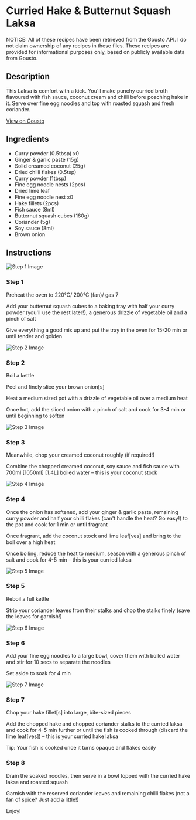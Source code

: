 # Curried Hake & Butternut Squash Laksa

NOTICE: All of these recipes have been retrieved from the Gousto API. I do not claim ownership of any recipes in these files. These recipes are provided for informational purposes only, based on publicly available data from Gousto.

## Description

This Laksa is comfort with a kick. You'll make punchy curried broth flavoured with fish sauce, coconut cream and chilli before poaching hake in it. Serve over fine egg noodles and top with roasted squash and fresh coriander. 

[View on Gousto](https://www.gousto.co.uk/recipes/cookbook/curried-hake-butternut-squash-laksa)

## Ingredients

- Curry powder (0.5tbsp) x0
- Ginger & garlic paste (15g)
- Solid creamed coconut (25g)
- Dried chilli flakes (0.5tsp)
- Curry powder (1tbsp)
- Fine egg noodle nests (2pcs)
- Dried lime leaf
- Fine egg noodle nest x0
- Hake fillets (2pcs)
- Fish sauce (8ml)
- Butternut squash cubes (160g)
- Coriander (5g)
- Soy sauce (8ml)
- Brown onion

## Instructions

![Step 1 Image](https://production-media.gousto.co.uk/cms/recipe-step-image/step-1-1692968758195-x200.jpg)

### Step 1

Preheat the oven to 220°C/ 200°C (fan)/ gas 7

Add your butternut squash cubes to a baking tray with half your curry powder (you'll use the rest later!), a generous drizzle of vegetable oil and a pinch of salt

Give everything a good mix up and put the tray in the oven for 15-20 min or until tender and golden

![Step 2 Image](https://production-media.gousto.co.uk/cms/recipe-step-image/step-2-1692968762141-x200.jpg)

### Step 2

Boil a kettle

Peel and finely slice your brown onion[s]

Heat a medium sized pot with a drizzle of vegetable oil over a medium heat

Once hot, add the sliced onion with a pinch of salt and cook for 3-4 min or until beginning to soften

![Step 3 Image](https://production-media.gousto.co.uk/cms/recipe-step-image/step-3-1692968766224-x200.jpg)

### Step 3

Meanwhile, chop your creamed coconut roughly (if required!)

Combine the chopped creamed coconut, soy sauce and fish sauce with 700ml <span class="text-purple">[1050ml]</span> <span class="text-danger">[1.4L]</span> boiled water – this is your coconut stock

![Step 4 Image](https://production-media.gousto.co.uk/cms/recipe-step-image/step-4-1692968770170-x200.jpg)

### Step 4

Once the onion has softened, add your ginger & garlic paste, remaining curry powder and half your chilli flakes (can't handle the heat? Go easy!) to the pot and cook for 1 min or until fragrant

Once fragrant, add the coconut stock and lime leaf[ves] and bring to the boil over a high heat

Once boiling, reduce the heat to medium, season with a generous pinch of salt and cook for 4-5 min – this is your curried laksa

![Step 5 Image](https://production-media.gousto.co.uk/cms/recipe-step-image/step-5-1692968774590-x200.jpg)

### Step 5

Reboil a full kettle

Strip your coriander leaves from their stalks and chop the stalks finely (save the leaves for garnish!)

![Step 6 Image](https://production-media.gousto.co.uk/cms/recipe-step-image/step-6-1692968778624-x200.jpg)

### Step 6

Add your fine egg noodles to a large bowl, cover them with boiled water and stir for 10 secs to separate the noodles

Set aside to soak for 4 min

![Step 7 Image](https://production-media.gousto.co.uk/cms/recipe-step-image/step-7-1692968782515-x200.jpg)

### Step 7

Chop your hake fillet[s] into large, bite-sized pieces

Add the chopped hake and chopped coriander stalks to the curried laksa and cook for 4-5 min further or until the fish is cooked through (discard the lime leaf[ves]) – this is your curried hake laksa

Tip: Your fish is cooked once it turns opaque and flakes easily

### Step 8

Drain the soaked noodles, then serve in a bowl topped with the curried hake laksa and roasted squash

Garnish with the reserved coriander leaves and remaining chilli flakes (not a fan of spice? Just add a little!)

Enjoy!

